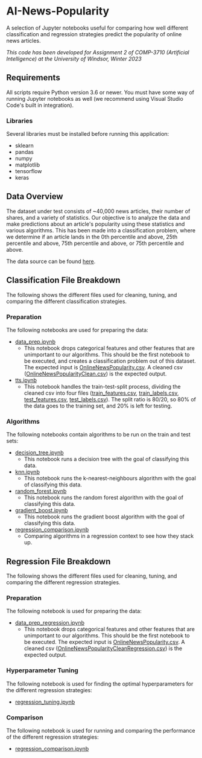 # AI-News-Popularity

A selection of Jupyter notebooks useful for comparing how well different classification and regression strategies predict the popularity of online news articles.

*This code has been developed for Assignment 2 of COMP-3710 (Artificial Intelligence) at the University of Windsor, Winter 2023*

## Requirements

All scripts require Python version 3.6 or newer. You must have some way of running Jupyter notebooks as well (we recommend using Visual Studio Code's built in integration).

### Libraries

Several libraries must be installed before running this application:

- sklearn
- pandas
- numpy
- matplotlib
- tensorflow
- keras

## Data Overview

The dataset under test consists of ~40,000 news articles, their number of shares, and a variety of statistics. Our objective is to analyze the data and make predictions about an article's popularity using these statistics and various algorithms. This has been made into a classification problem, where we determine if an article lands in the 0th percentile and above, 25th percentile and above, 75th percentile and above, or 75th percentile and above.

The data source can be found [here](https://archive.ics.uci.edu/ml/datasets/online+news+popularity).

## Classification File Breakdown

The following shows the different files used for cleaning, tuning, and comparing the different classification strategies.

### Preparation

The following notebooks are used for preparing the data:

- [data_prep.ipynb](code/data_prep.ipynb)
  - This notebook drops categorical features and other features that are unimportant to our algorithms. This should be the first notebook to be executed, and creates a classification problem out of this dataset. The expected input is [OnlineNewsPopularity.csv](code/data/OnlineNewsPopularity.csv). A cleaned csv ([OnlineNewsPopularityClean.csv](code/data/OnlineNewsPopularityClean.csv)) is the expected output.
- [tts.ipynb](tts.ipynb)
  - This notebook handles the train-test-split process, dividing the cleaned csv into four files ([train_features.csv](code/data/train_features.csv), [train_labels.csv](code/data/train_labels.csv), [test_features.csv](code/data/test_features.csv), [test_labels.csv](code/data/test_labels.csv)). The split ratio is 80/20, so 80% of the data goes to the training set, and 20% is left for testing.

### Algorithms

The following notebooks contain algorithms to be run on the train and test sets:

- [decision_tree.ipynb](code/decision_tree.ipynb)
  - This notebook runs a decision tree with the goal of classifying this data.
- [knn.ipynb](code/knn.ipynb)
  - This notebook runs the k-nearest-neighbours algorithm with the goal of classifying this data.
- [random_forest.ipynb](code/random_forest.ipynb)
  - This notebook runs the random forest algorithm with the goal of classifying this data.
- [gradient_boost.ipynb](code/gradient_boost.ipynb)
  - This notebook runs the gradient boost algorithm with the goal of classifying this data.
- [regression_comparison.ipynb](code/regression_comparison.ipynb)
  - Comparing algorithms in a regression context to see how they stack up.

## Regression File Breakdown

The following shows the different files used for cleaning, tuning, and comparing the different regression strategies.

### Preparation

The following notebook is used for preparing the data:

- [data_prep_regression.ipynb](code/data_prep_regression.ipynb)
  - This notebook drops categorical features and other features that are unimportant to our algorithms. This should be the first notebook to be executed. The expected input is [OnlineNewsPopularity.csv](code/data/OnlineNewsPopularity.csv). A cleaned csv ([OnlineNewsPopularityCleanRegression.csv](code/data/OnlineNewsPopularityCleanRegression.csv)) is the expected output.

### Hyperparameter Tuning

The following notebook is used for finding the optimal hyperparameters for the different regression strategies:

- [regression_tuning.ipynb](code/regression_tuning.ipynb)

### Comparison

The following notebook is used for running and comparing the performance of the different regression strategies:

- [regression_comparison.ipynb](code/regression_comparison.ipynb)
